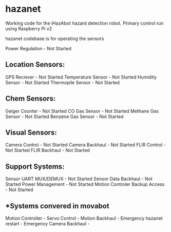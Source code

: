 hazanet
=======

Working code for the iHazAbot hazard detection robot.
Primary control run using Raspberry Pi v2

hazanet codebase is for operating the sensors


Power Regulation - Not Started

Location Sensors:
----------------------------------
GPS Reciever - Not Started
Temperature Sensor - Not Started
Humidity Sensor - Not Started
Thermopile Sensor - Not Started


Chem Sensors:
---------------------------------------
Geiger Counter - Not Started
CO Gas Sensor - Not Started
Methane Gas Sensor - Not Started
Benzene Gas Sensor - Not Started


Visual Sensors:
---------------------------------------
Camera Control - Not Started
Camera Backhaul - Not Started
FLIR Control - Not Started
FLIR Backhaul - Not Started

Support Systems:
---------------------------------------
Sensor UART MUX/DEMUX - Not Started
Sensor Data Backhaul - Not Started
Power Management - Not Started
Motion Controler Backup Access - Not Started


*Systems convered in movabot
----------------------------------------
Motion Controller -
Servo Control -
Motion Backhaul -
Emergency hazanet restart -
Emergency Camera Backhaul -

